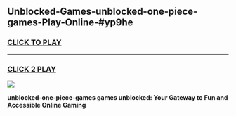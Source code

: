 
## Unblocked-Games-unblocked-one-piece-games-Play-Online-#yp9he
<h3>
<a href="https://premium.freeplayer.one?title=unblocked-one-piece-games&ref=24F">CLICK TO PLAY</a></h3>
<hr>

<h3>
<a href="https://premium.freeplayer.one?title=unblocked-one-piece-games&ref=24F">CLICK 2 PLAY</a>
  
</h3>

<a href="https://premium.freeplayer.one?title=unblocked-one-piece-games&ref=24F/"><img src="https://clearcache.store/games.png"></a>


**unblocked-one-piece-games games unblocked: Your Gateway to Fun and Accessible Online Gaming**

